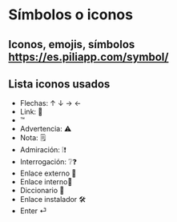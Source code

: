 # Símbolos o iconos

## Iconos, emojis, símbolos https://es.piliapp.com/symbol/

## Lista iconos usados
+ Flechas: ↑ ↓ → ←
+ Link: 🔗
+ ™
+ Advertencia: ⚠️
+ Nota: 🗒️
+ Admiración: ❕❗
+ Interrogación: ❔❓
+ Enlace externo 🔗 
+ Enlace interno📎 
+ Diccionario  📖 
+ Enlace instalador 🛠️ 
+ Enter ⏎